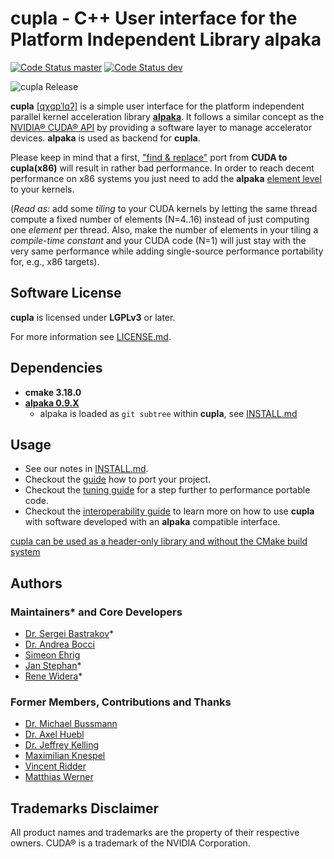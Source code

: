 **cupla** - C++ User interface for the Platform Independent Library alpaka
==========================================================================

[![Code Status master](https://gitlab.com/hzdr/crp/cupla/badges/master/pipeline.svg?key_text=master)](https://gitlab.com/hzdr/crp/cupla/pipelines/master/latest)
[![Code Status dev](https://gitlab.com/hzdr/crp/cupla/badges/dev/pipeline.svg?key_text=dev)](https://gitlab.com/hzdr/crp/cupla/pipelines/dev/latest)

![cupla Release](doc/logo/cupla_logo_320x210.png)

**cupla** [[qχɑpˈlɑʔ]](https://en.wiktionary.org/wiki/Qapla%27) is a simple user
interface for the platform independent parallel kernel
acceleration library
[**alpaka**](https://github.com/alpaka-group/alpaka).
It follows a similar concept as the
[NVIDIA® CUDA® API](https://developer.nvidia.com/cuda-zone) by
providing a software layer to manage accelerator devices.
**alpaka** is used as backend for **cupla**.

Please keep in mind that a first, ["find & replace"](doc/PortingGuide.md) port
from **CUDA to cupla(x86)** will result in rather bad performance. In order to
reach decent performance on x86 systems you just need to add the **alpaka**
[element level](doc/TuningGuide.md) to your kernels.

(*Read as:* add some *tiling* to your CUDA kernels by letting the same thread
compute a fixed number of elements (N=4..16) instead of just computing one
*element* per thread. Also, make the number of elements in your tiling a
*compile-time constant* and your CUDA code (N=1) will just stay with the
very same performance while adding single-source performance portability for,
e.g., x86 targets).


Software License
----------------

**cupla** is licensed under **LGPLv3** or later.

For more information see [LICENSE.md](LICENSE.md).


Dependencies
------------

- **cmake 3.18.0**
- **[alpaka 0.9.X](https://github.com/alpaka-group/alpaka/)**
  - alpaka is loaded as `git subtree` within **cupla**, see [INSTALL.md](INSTALL.md)

Usage
-----

- See our notes in [INSTALL.md](INSTALL.md).
- Checkout the [guide](doc/PortingGuide.md) how to port your project.
- Checkout the [tuning guide](doc/TuningGuide.md) for a step further to performance
  portable code.
- Checkout the [interoperability guide](doc/InteroperabilityGuide.md) to learn more on
  how to use **cupla** with software developed with an **alpaka** compatible interface.

[cupla can be used as a header-only library and without the CMake build system](doc/ConfigurationHeader.md)

Authors
-------

### Maintainers* and Core Developers

- [Dr. Sergei Bastrakov](https://github.com/sbastrakov)*
- [Dr. Andrea Bocci](https://github.com/fwyzard)
- [Simeon Ehrig](https://github.com/SimeonEhrig)
- [Jan Stephan](https://github.com/j-stephan)*
- [Rene Widera](https://github.com/psychocoderHPC)*

### Former Members, Contributions and Thanks

- [Dr. Michael Bussmann](https://www.hzdr.de/db/!ContMan.Visi.Card?pUser=4167&pNid=0)
- [Dr. Axel Huebl](https://github.com/ax3l)
- [Dr. Jeffrey Kelling](https://github.com/jkelling)
- [Maximilian Knespel](https://github.com/mxmlnkn)
- [Vincent Ridder](https://github.com/vincentridder)
- [Matthias Werner](https://github.com/tdd11235813)


Trademarks Disclaimer
---------------------

All product names and trademarks are the property of their respective owners.
CUDA® is a trademark of the NVIDIA Corporation.
